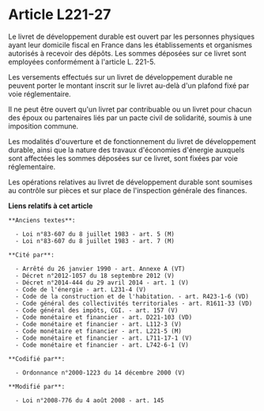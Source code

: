 # Article L221-27

Le livret de développement durable est ouvert par les personnes physiques ayant leur domicile fiscal en France dans les
établissements et organismes autorisés à recevoir des dépôts. Les sommes déposées sur ce livret sont employées conformément à
l'article L. 221-5. 

Les versements effectués sur un livret de développement durable ne peuvent porter le montant inscrit sur le livret au-delà
d'un plafond fixé par voie réglementaire. 

Il ne peut être ouvert qu'un livret par contribuable ou un livret pour chacun des époux ou partenaires liés par un pacte
civil de solidarité, soumis à une imposition commune. 

Les modalités d'ouverture et de fonctionnement du livret de développement durable, ainsi que la nature des travaux
d'économies d'énergie auxquels sont affectées les sommes déposées sur ce livret, sont fixées par voie réglementaire. 

Les opérations relatives au livret de développement durable sont soumises au contrôle sur pièces et sur place de l'inspection
générale des finances.

**Liens relatifs à cet article**

	**Anciens textes**:

	  - Loi n°83-607 du 8 juillet 1983 - art. 5 (M)
	  - Loi n°83-607 du 8 juillet 1983 - art. 7 (M)

	**Cité par**:

	  - Arrêté du 26 janvier 1990 - art. Annexe A (VT)
	  - Décret n°2012-1057 du 18 septembre 2012 (V)
	  - Décret n°2014-444 du 29 avril 2014 - art. 1 (V)
	  - Code de l'énergie - art. L231-4 (V)
	  - Code de la construction et de l'habitation. - art. R423-1-6 (VD)
	  - Code général des collectivités territoriales - art. R1611-33 (VD)
	  - Code général des impôts, CGI. - art. 157 (V)
	  - Code monétaire et financier - art. D221-103 (VD)
	  - Code monétaire et financier - art. L112-3 (V)
	  - Code monétaire et financier - art. L221-5 (M)
	  - Code monétaire et financier - art. L711-17-1 (V)
	  - Code monétaire et financier - art. L742-6-1 (V)

	**Codifié par**:

	  - Ordonnance n°2000-1223 du 14 décembre 2000 (V)

	**Modifié par**:

	  - Loi n°2008-776 du 4 août 2008 - art. 145
